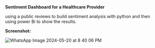 **Sentiment Dashboard for a Healthcare Provider**

using a public reviews  to build sentiment analysis with python and then using power Bi to 
show the results.

**Screenshot:**

![WhatsApp Image 2024-05-20 at 8 40 06 PM](https://github.com/kururu-DA/Sentiment-Analysis-for-a-Healthcare-provider/assets/143170943/a2921413-6e21-4619-b163-631451811666)
